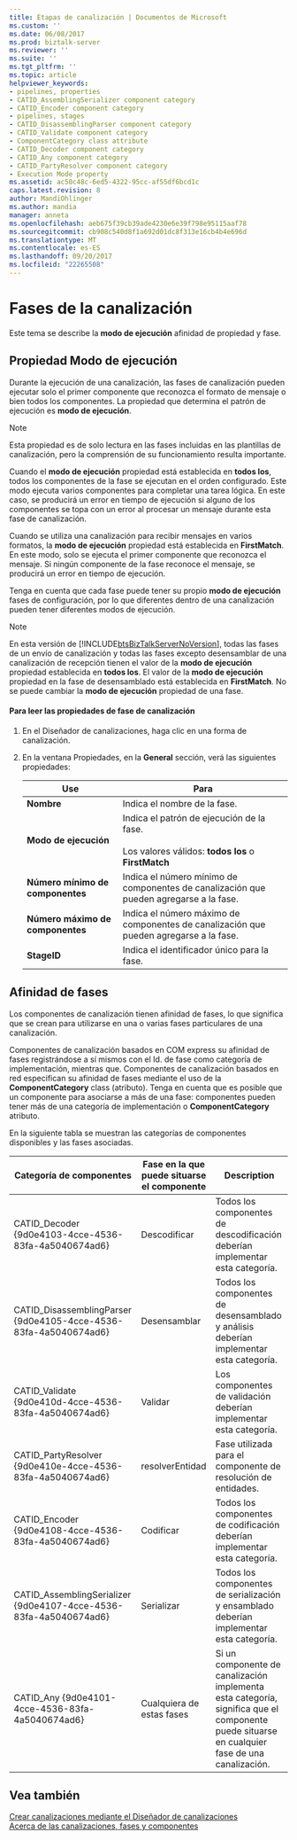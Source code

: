```yaml
---
title: Etapas de canalización | Documentos de Microsoft
ms.custom: ''
ms.date: 06/08/2017
ms.prod: biztalk-server
ms.reviewer: ''
ms.suite: ''
ms.tgt_pltfrm: ''
ms.topic: article
helpviewer_keywords:
- pipelines, properties
- CATID_AssemblingSerializer component category
- CATID_Encoder component category
- pipelines, stages
- CATID_DisassemblingParser component category
- CATID_Validate component category
- ComponentCategory class attribute
- CATID_Decoder component category
- CATID_Any component category
- CATID_PartyResolver component category
- Execution Mode property
ms.assetid: ac50c48c-6ed5-4322-95cc-af55df6bcd1c
caps.latest.revision: 8
author: MandiOhlinger
ms.author: mandia
manager: anneta
ms.openlocfilehash: aeb675f39cb39ade4230e6e39f798e95115aaf78
ms.sourcegitcommit: cb908c540d8f1a692d01dc8f313e16cb4b4e696d
ms.translationtype: MT
ms.contentlocale: es-ES
ms.lasthandoff: 09/20/2017
ms.locfileid: "22265508"
---
```

# <a name="pipeline-stages"></a>Fases de la canalización
Este tema se describe la **modo de ejecución** afinidad de propiedad y fase.  
  
## <a name="execution-mode-property"></a>Propiedad Modo de ejecución  
 Durante la ejecución de una canalización, las fases de canalización pueden ejecutar solo el primer componente que reconozca el formato de mensaje o bien todos los componentes. La propiedad que determina el patrón de ejecución es **modo de ejecución**.  
  
> [!NOTE]
>  Esta propiedad es de solo lectura en las fases incluidas en las plantillas de canalización, pero la comprensión de su funcionamiento resulta importante.  
  
 Cuando el **modo de ejecución** propiedad está establecida en **todos los**, todos los componentes de la fase se ejecutan en el orden configurado. Este modo ejecuta varios componentes para completar una tarea lógica. En este caso, se producirá un error en tiempo de ejecución si alguno de los componentes se topa con un error al procesar un mensaje durante esta fase de canalización.  
  
 Cuando se utiliza una canalización para recibir mensajes en varios formatos, la **modo de ejecución** propiedad está establecida en **FirstMatch**. En este modo, solo se ejecuta el primer componente que reconozca el mensaje. Si ningún componente de la fase reconoce el mensaje, se producirá un error en tiempo de ejecución.  
  
 Tenga en cuenta que cada fase puede tener su propio **modo de ejecución** fases de configuración, por lo que diferentes dentro de una canalización pueden tener diferentes modos de ejecución.  
  
> [!NOTE]
>  En esta versión de [!INCLUDE[btsBizTalkServerNoVersion](../includes/btsbiztalkservernoversion-md.md)], todas las fases de un envío de canalización y todas las fases excepto desensamblar de una canalización de recepción tienen el valor de la **modo de ejecución** propiedad establecida en **todos los**. El valor de la **modo de ejecución** propiedad en la fase de desensamblado está establecida en **FirstMatch**. No se puede cambiar la **modo de ejecución** propiedad de una fase.  
  
#### <a name="to-read-pipeline-stage-properties"></a>Para leer las propiedades de fase de canalización  
  
1.  En el Diseñador de canalizaciones, haga clic en una forma de canalización.  
  
2.  En la ventana Propiedades, en la **General** sección, verá las siguientes propiedades:  
  
    |Use|Para|  
    |--------------|----------------|  
    |**Nombre**|Indica el nombre de la fase.|  
    |**Modo de ejecución**|Indica el patrón de ejecución de la fase.<br /><br /> Los valores válidos: **todos los** o **FirstMatch**|  
    |**Número mínimo de componentes**|Indica el número mínimo de componentes de canalización que pueden agregarse a la fase.|  
    |**Número máximo de componentes**|Indica el número máximo de componentes de canalización que pueden agregarse a la fase.|  
    |**StageID**|Indica el identificador único para la fase.|  
  
## <a name="stage-affinity"></a>Afinidad de fases  
 Los componentes de canalización tienen afinidad de fases, lo que significa que se crean para utilizarse en una o varias fases particulares de una canalización.  
  
 Componentes de canalización basados en COM express su afinidad de fases registrándose a sí mismos con el Id. de fase como categoría de implementación, mientras que. Componentes de canalización basados en red especifican su afinidad de fases mediante el uso de la **ComponentCategory** class (atributo). Tenga en cuenta que es posible que un componente para asociarse a más de una fase: componentes pueden tener más de una categoría de implementación o **ComponentCategory** atributo.  
  
 En la siguiente tabla se muestran las categorías de componentes disponibles y las fases asociadas.  
  
|Categoría de componentes|Fase en la que puede situarse el componente|Description|  
|------------------------|-----------------------------------------|-----------------|  
|CATID_Decoder {9d0e4103-4cce-4536-83fa-4a5040674ad6}|Descodificar|Todos los componentes de descodificación deberían implementar esta categoría.|  
|CATID_DisassemblingParser {9d0e4105-4cce-4536-83fa-4a5040674ad6}|Desensamblar|Todos los componentes de desensamblado y análisis deberían implementar esta categoría.|  
|CATID_Validate {9d0e410d-4cce-4536-83fa-4a5040674ad6}|Validar|Los componentes de validación deberían implementar esta categoría.|  
|CATID_PartyResolver {9d0e410e-4cce-4536-83fa-4a5040674ad6}|resolverEntidad|Fase utilizada para el componente de resolución de entidades.|  
|CATID_Encoder {9d0e4108-4cce-4536-83fa-4a5040674ad6}|Codificar|Todos los componentes de codificación deberían implementar esta categoría.|  
|CATID_AssemblingSerializer {9d0e4107-4cce-4536-83fa-4a5040674ad6}|Serializar|Todos los componentes de serialización y ensamblado deberían implementar esta categoría.|  
|CATID_Any {9d0e4101-4cce-4536-83fa-4a5040674ad6}|Cualquiera de estas fases|Si un componente de canalización implementa esta categoría, significa que el componente puede situarse en cualquier fase de una canalización.|  
  
## <a name="see-also"></a>Vea también  
 [Crear canalizaciones mediante el Diseñador de canalizaciones](../core/creating-pipelines-using-pipeline-designer.md)   
 [Acerca de las canalizaciones, fases y componentes](../core/about-pipelines-stages-and-components.md)